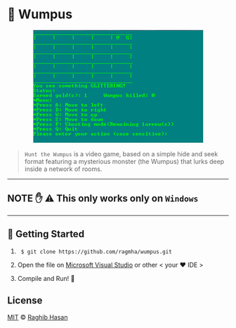 # 👻 Wumpus

<center><img src="./wumpus.png"></center>

> `Hunt the Wumpus` is a video game, based on a simple hide and seek format featuring a mysterious monster (the Wumpus) that lurks deep inside a network of rooms.

---

## NOTE ✋ ⚠️  This only works only on `Windows`

---

## 🚀 Getting Started


1. ``` $ git clone https://github.com/ragmha/wumpus.git```

2. Open the file on [Microsoft Visual Studio](https://www.visualstudio.com/vs/) or other < your ♥️ IDE >

3. Compile and Run! 🚀




## License
[MIT](./license) © [Raghib Hasan](http://raghibm.com/)
